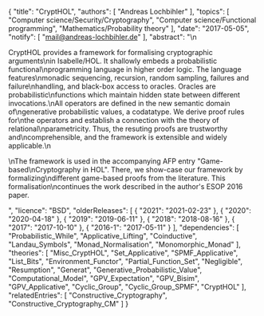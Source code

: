 {
    "title": "CryptHOL",
    "authors": [
        "Andreas Lochbihler"
    ],
    "topics": [
        "Computer science/Security/Cryptography",
        "Computer science/Functional programming",
        "Mathematics/Probability theory"
    ],
    "date": "2017-05-05",
    "notify": [
        "mail@andreas-lochbihler.de"
    ],
    "abstract": "\n<p>CryptHOL provides a framework for formalising cryptographic arguments\nin Isabelle/HOL. It shallowly embeds a probabilistic functional\nprogramming language in higher order logic. The language features\nmonadic sequencing, recursion, random sampling, failures and failure\nhandling, and black-box access to oracles. Oracles are probabilistic\nfunctions which maintain hidden state between different invocations.\nAll operators are defined in the new semantic domain of\ngenerative probabilistic values, a codatatype. We derive proof rules for\nthe operators and establish a connection with the theory of relational\nparametricity. Thus, the resuting proofs are trustworthy and\ncomprehensible, and the framework is extensible and widely applicable.\n</p><p>\nThe framework is used in the accompanying AFP entry \"Game-based\nCryptography in HOL\". There, we show-case our framework by formalizing\ndifferent game-based proofs from the literature. This formalisation\ncontinues the work described in the author's ESOP 2016 paper.</p>",
    "licence": "BSD",
    "olderReleases": [
        {
            "2021": "2021-02-23"
        },
        {
            "2020": "2020-04-18"
        },
        {
            "2019": "2019-06-11"
        },
        {
            "2018": "2018-08-16"
        },
        {
            "2017": "2017-10-10"
        },
        {
            "2016-1": "2017-05-11"
        }
    ],
    "dependencies": [
        "Probabilistic_While",
        "Applicative_Lifting",
        "Coinductive",
        "Landau_Symbols",
        "Monad_Normalisation",
        "Monomorphic_Monad"
    ],
    "theories": [
        "Misc_CryptHOL",
        "Set_Applicative",
        "SPMF_Applicative",
        "List_Bits",
        "Environment_Functor",
        "Partial_Function_Set",
        "Negligible",
        "Resumption",
        "Generat",
        "Generative_Probabilistic_Value",
        "Computational_Model",
        "GPV_Expectation",
        "GPV_Bisim",
        "GPV_Applicative",
        "Cyclic_Group",
        "Cyclic_Group_SPMF",
        "CryptHOL"
    ],
    "relatedEntries": [
        "Constructive_Cryptography",
        "Constructive_Cryptography_CM"
    ]
}